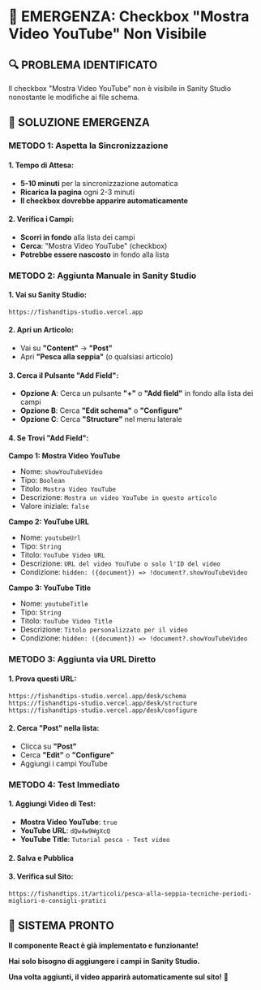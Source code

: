# 🚨 EMERGENZA: Checkbox "Mostra Video YouTube" Non Visibile

## 🔍 PROBLEMA IDENTIFICATO
Il checkbox "Mostra Video YouTube" non è visibile in Sanity Studio nonostante le modifiche ai file schema.

## 🎯 SOLUZIONE EMERGENZA

### **METODO 1: Aspetta la Sincronizzazione**

#### **1. Tempo di Attesa:**
- **5-10 minuti** per la sincronizzazione automatica
- **Ricarica la pagina** ogni 2-3 minuti
- **Il checkbox dovrebbe apparire automaticamente**

#### **2. Verifica i Campi:**
- **Scorri in fondo** alla lista dei campi
- **Cerca**: "Mostra Video YouTube" (checkbox)
- **Potrebbe essere nascosto** in fondo alla lista

### **METODO 2: Aggiunta Manuale in Sanity Studio**

#### **1. Vai su Sanity Studio:**
```
https://fishandtips-studio.vercel.app
```

#### **2. Apri un Articolo:**
- Vai su **"Content"** → **"Post"**
- Apri **"Pesca alla seppia"** (o qualsiasi articolo)

#### **3. Cerca il Pulsante "Add Field":**
- **Opzione A**: Cerca un pulsante **"+"** o **"Add field"** in fondo alla lista dei campi
- **Opzione B**: Cerca **"Edit schema"** o **"Configure"** 
- **Opzione C**: Cerca **"Structure"** nel menu laterale

#### **4. Se Trovi "Add Field":**
**Campo 1: Mostra Video YouTube**
- Nome: `showYouTubeVideo`
- Tipo: `Boolean`
- Titolo: `Mostra Video YouTube`
- Descrizione: `Mostra un video YouTube in questo articolo`
- Valore iniziale: `false`

**Campo 2: YouTube URL**
- Nome: `youtubeUrl`
- Tipo: `String`
- Titolo: `YouTube Video URL`
- Descrizione: `URL del video YouTube o solo l'ID del video`
- Condizione: `hidden: ({document}) => !document?.showYouTubeVideo`

**Campo 3: YouTube Title**
- Nome: `youtubeTitle`
- Tipo: `String`
- Titolo: `YouTube Video Title`
- Descrizione: `Titolo personalizzato per il video`
- Condizione: `hidden: ({document}) => !document?.showYouTubeVideo`

### **METODO 3: Aggiunta via URL Diretto**

#### **1. Prova questi URL:**
```
https://fishandtips-studio.vercel.app/desk/schema
https://fishandtips-studio.vercel.app/desk/structure
https://fishandtips-studio.vercel.app/desk/configure
```

#### **2. Cerca "Post" nella lista:**
- Clicca su **"Post"**
- Cerca **"Edit"** o **"Configure"**
- Aggiungi i campi YouTube

### **METODO 4: Test Immediato**

#### **1. Aggiungi Video di Test:**
- **Mostra Video YouTube**: `true`
- **YouTube URL**: `dQw4w9WgXcQ`
- **YouTube Title**: `Tutorial pesca - Test video`

#### **2. Salva e Pubblica**

#### **3. Verifica sul Sito:**
```
https://fishandtips.it/articoli/pesca-alla-seppia-tecniche-periodi-migliori-e-consigli-pratici
```

## 🎯 SISTEMA PRONTO

**Il componente React è già implementato e funzionante!**

**Hai solo bisogno di aggiungere i campi in Sanity Studio.**

**Una volta aggiunti, il video apparirà automaticamente sul sito!** 🚀


